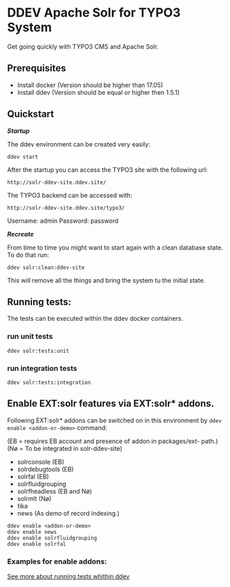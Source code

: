# DDEV Apache Solr for TYPO3 System

Get going quickly with TYPO3 CMS and Apache Solr.

## Prerequisites

* Install docker (Version should be higher than 17.05)
* Install ddev (Version should be equal or higher then 1.5.1)

## Quickstart

***Startup***

The ddev environment can be created very easily:

```
ddev start
```

After the startup you can access the TYPO3 site with the following url:

```
http://solr-ddev-site.ddev.site/
```

The TYPO3 backend can be accessed with:

```
http://solr-ddev-site.ddev.site/typo3/
```

Username: admin
Password: password

***Recreate***

From time to time you might want to start again with a clean database state. To do that run:

```
ddev solr:clean:ddev-site
```

This will remove all the things and bring the system tu the initial state.


## Running tests:

The tests can be executed within the ddev docker containers.

### run unit tests
    ddev solr:tests:unit

### run integration tests
    ddev solr:tests:integration

## Enable EXT:solr features via EXT:solr* addons.

Following EXT:solr* addons can be switched on in this environment by `ddev enable <addon-or-demo>` command:

(EB = requires EB account and presence of addon in packages/ext-<addon-name> path.)
(Nø = To be integrated in solr-ddev-site)

* solrconsole (EB)
* solrdebugtools (EB)
* solrfal (EB)
* solrfluidgrouping
* solrfheadless (EB and Nø)
* solrmlt (Nø)
* tika
* news (As demo of record indexing.)

```
ddev enable <addon-or-demo>
ddev enable news
ddev enable solrfluidgrouping
ddev enable solrfal
```



### Examples for enable addons:



[See more about running tests whithin ddev](.ddev/commands/web/README.md)